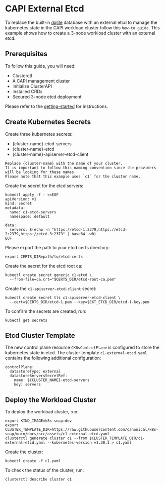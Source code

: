 # CAPI External Etcd

To replace the built-in [dqlite][dqlite] database with an external etcd to
manage the kubernetes state in the CAPI workload cluster follow this
`how-to guide`.
This example shows how to create a 3-node workload cluster with an external
etcd. 

## Prerequisites

To follow this guide, you will need:

- Clusterctl
- A CAPI management cluster
- Initialize ClusterAPI
- Installed CRDs
- Secured 3-node etcd deployment

Please refer to the [getting-started][getting-started] for instructions.

## Create Kubernetes Secrets

Create three kubernetes secrets:

- {cluster-name}-etcd-servers
- {cluster-name}-etcd
- {cluster-name}-apiserver-etcd-client

```{note}
Replace {cluster-name} with the name of your cluster.
It is important to follow this naming convention since the providers will be looking for these names.
Please note that this example uses `c1` for the cluster name.
```

Create the secret for the etcd servers:

```
kubectl apply -f - <<EOF 
apiVersion: v1
kind: Secret
metadata:
  name: c1-etcd-servers
  namespace: default

data:
  servers: $(echo -n "https://etcd-1:2379,https://etcd-2:2379,https://etcd-3:2379" | base64 -w0)
EOF
```

Please export the path to your etcd certs directory:

```
export CERTS_DIR=path/to/etcd-certs
```

Create the secret for the etcd root ca:

```
kubectl create secret generic c1-etcd \
  --from-file=ca.crt="$CERTS_DIR/etcd-root-ca.pem"
```

Create the `c1-apiserver-etcd-client` secret:

```
kubectl create secret tls c1-apiserver-etcd-client \
  --cert=$CERTS_DIR/etcd-1.pem --key=$EXT_ETCD_DIR/etcd-1-key.pem 
```

To confirm the secrets are created, run:

```
kubectl get secrets
```

## Etcd Cluster Template

The new control plane resource `CK8sControlPlane` is configured to
store the kubernetes state in etcd. The cluster template `c1-external-etcd.yaml`
contains the following additional configuration:

```
controlPlane:
  datastoreType: external
  datastoreServersSecretRef:
    name: ${CLUSTER_NAME}-etcd-servers
    key: servers
```

## Deploy the Workload Cluster

To deploy the workload cluster, run:

```
export KIND_IMAGE=k8s-snap:dev
export CLUSTER_TEMPLATE_DIR=https://raw.githubusercontent.com/canonical/k8s-snap/main/docs/src/assets/c1-external-etcd.yaml
clusterctl generate cluster c1 --from $CLUSTER_TEMPLATE_DIR/c1-external-etcd.yaml --kubernetes-version v1.30.1 > c1.yaml
```

Create the cluster:

```
kubectl create -f c1.yaml
```

To check the status of the cluster, run:

```
clusterctl describe cluster c1 
```

<!-- LINKS -->
[getting-started]: ../tutorial/getting-started.md
[cfssl]: https://github.com/cloudflare/cfssl
[dqlite]: https://dqlite.io/
[generate-etcd-certs]: https://raw.githubusercontent.com/canonical/k8s-snap/main/capi-ext-etcd/docs/src/assets/capi-etcd/generate-etcd-certs.sh
[capi-etcd]: https://raw.githubusercontent.com/canonical/k8s-snap/main/docs/src/assets/capi-etcd/
